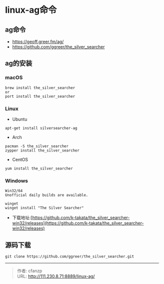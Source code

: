 # linux-ag命令

## ag命令
- https://geoff.greer.fm/ag/
- https://github.com/ggreer/the_silver_searcher

## ag的安装
### macOS
```
brew install the_silver_searcher
or
port install the_silver_searcher
```

### Linux
- Ubuntu
```
apt-get install silversearcher-ag
```

- Arch
```
pacman -S the_silver_searcher
zypper install the_silver_searcher
```

- CentOS
```
yum install the_silver_searcher
```

### Windows
```
Win32/64
Unofficial daily builds are available.

winget
winget install "The Silver Searcher"
```
- 下载地址:[https://github.com/k-takata/the_silver_searcher-win32/releases](https://github.com/k-takata/the_silver_searcher-win32/releases)

## 源码下载
```
git clone https://github.com/ggreer/the_silver_searcher.git
```


---

> 作者: cfanzp  
> URL: http://111.230.8.71:8889/linux-ag/  

